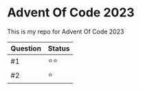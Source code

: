 # Advent Of Code 2023
This is my repo for Advent Of Code 2023

| Question       |    Status    |
|----------------|--------------|
|#1| :star::star: |
|#2| :star:|
